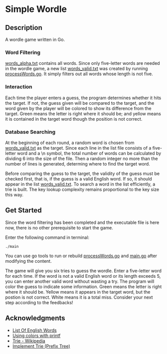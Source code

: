 # Simple Wordle

## Description
A wordle game written in Go.

### Word Filtering
[words_alpha.txt](words_alpha.txt) contains all words. Since only five-letter words are needed in the wordle game, a new list [words_valid.txt](words_valid.txt) was created by running [processWords.go](processWords.go). It simply filters out all words whose length is not five.

### Interaction
Each time the player enters a guess, the program determines whether it hits the target. If not, the guess given will be compared to the target, and the word given by the player will be colored to show its difference from the target. Green means the letter is right where it should be; and yellow means it is contained in the target word though the position is not correct.

### Database Searching
At the beginning of each round, a random word is chosen from [words_valid.txt](words_valid.txt) as the target. Since each line in the list file consists of a five-letter word and a \n symbol, the total number of words can be calculated by dividing 6 into the size of the file. Then a random integer no more than the number of lines is generated, determing where to find the target word.

Before comparing the guess to the target, the validity of the guess must be checked first, that is, if the guess is a valid English word. If so, it should appear in the list [words_valid.txt](words_valid.txt). To search a word in the list efficiently, a trie is built. The key lookup complexity remains proportional to the key size this way.

## Get Started
Since the word filtering has been completed and the executable file is here now, there is no other prerequisite to start the game.

Enter the following command in terminal:
```
./main
```

You can use go tools to run or rebuild [processWords.go](processWords.go) and [main.go](main.go) after modifying the content.

The game will give you six tries to guess the wordle. Enter a five-letter word for each time. If the word is not a valid English word or its length exceeds 5, you can enter another valid word without wasting a try. The program will color the guess to indicate some information. Green means the letter is right where it should be. Yellow means it appears in the target word, but the postion is not correct. White means it is a total miss. Consider your next step according to the feedbacks!

## Acknowledgments
* [List Of English Words](https://github.com/dwyl/english-words)
* [Using colors with printf](https://stackoverflow.com/questions/5412761/using-colors-with-printf)
* [Trie - Wikipedia](https://en.wikipedia.org/wiki/Trie)
* [Implement Trie (Prefix Tree)](https://leetcode.com/problems/implement-trie-prefix-tree/solution/)
